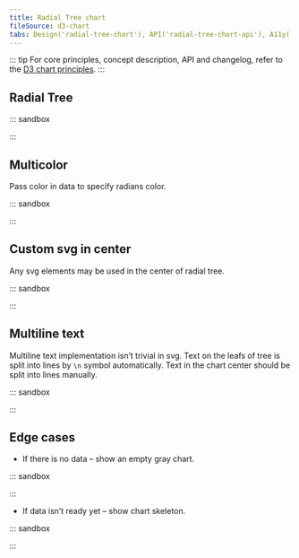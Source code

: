 ```yaml
---
title: Radial Tree chart
fileSource: d3-chart
tabs: Design('radial-tree-chart'), API('radial-tree-chart-api'), A11y('radial-tree-chart-a11y'), Examples('radial-tree-chart-d3-examples'), Changelog('d3-chart-changelog')
---
```


::: tip
For core principles, concept description, API and changelog, refer to the [D3 chart principles](/data-display/d3-chart/d3-chart).
:::

## Radial Tree

::: sandbox

<script lang="tsx">
import React from 'react';
import { Plot, RadialTree } from '@semcore/ui/d3-chart';
import { scaleLinear } from 'd3-scale';
import LikeM from '@semcore/ui/icon/Like/m';

const Demo = () => {
  const width = 500;
  const height = 500;

  const data = Array(12)
    .fill({})
    .map((_, i) => ({
      label: `Sheep ${i + 1}`,
      icon: LikeM,
    }));

  return (
    <Plot data={data} scale={[scaleLinear(), scaleLinear()]} width={width} height={height}>
      <RadialTree color='chart-palette-order-9'>
        <RadialTree.Radian>
          <RadialTree.Radian.Label />
          <RadialTree.Radian.Line />
          <RadialTree.Radian.Cap />
          <RadialTree.Radian.Icon />
        </RadialTree.Radian>
        <RadialTree.Title>Sleeping</RadialTree.Title>
      </RadialTree>
    </Plot>
  );
};
</script>

:::

## Multicolor

Pass color in data to specify radians color.

::: sandbox

<script lang="tsx">
import React from 'react';
import { Plot, RadialTree } from '@semcore/ui/d3-chart';
import { scaleLinear } from 'd3-scale';
import LikeM from '@semcore/ui/icon/Like/m';

const movies = [
  'Action',
  'Comedy',
  'Drama',
  'Fantasy',
  'Mystery',
  'Romance',
  'Western',
  'Thriller',
  'Crime Thriller',
  'Disaster Thriller',
  'Psychological\nThriller',
  'Techno Thriller',
  'Horror',
  'Zombie Horror',
  'Folk Horror',
  'Body Horror',
  'Found\nFootage Horror',
].map((label, index) => ({
  label,
  color: `chart-palette-order-${index + 1}`,
}));

const Demo = () => {
  const width = 500;
  const height = 500;

  return (
    <Plot data={movies} scale={[scaleLinear(), scaleLinear()]} width={width} height={height} patterns>
      <RadialTree>
        <RadialTree.Radian>
          <RadialTree.Radian.Label />
          <RadialTree.Radian.Line />
          <RadialTree.Radian.Cap />
          <RadialTree.Radian.Icon tag={LikeM} />
        </RadialTree.Radian>
        <RadialTree.Title>Movies</RadialTree.Title>
      </RadialTree>
    </Plot>
  );
};
</script>

:::

## Custom svg in center

Any svg elements may be used in the center of radial tree.

::: sandbox

<script lang="tsx">
import React from 'react';
import { Plot, RadialTree } from '@semcore/ui/d3-chart';
import { scaleLinear } from 'd3-scale';
import LikeM from '@semcore/ui/icon/Like/m';

const Demo = () => {
  const width = 500;
  const height = 500;

  const data = Array(12)
    .fill({})
    .map((_, i) => ({
      label: `Sheep ${i + 1}`,
      icon: LikeM,
    }));

  return (
    <Plot data={data} scale={[scaleLinear(), scaleLinear()]} width={width} height={height}>
      <RadialTree centralMargin={85} color='blue-400'>
        <RadialTree.Radian>
          <RadialTree.Radian.Label />
          <RadialTree.Radian.Line />
          <RadialTree.Radian.Cap />
          <RadialTree.Radian.Icon />
        </RadialTree.Radian>
        <circle r={60} cx={width / 2} cy={height / 2} fill='#008FF8' />
        <RadialTree.Title color='white'>Sleeping</RadialTree.Title>
      </RadialTree>
    </Plot>
  );
};
</script>

:::

## Multiline text

Multiline text implementation isn’t trivial in svg. Text on the leafs of tree is split into lines by `\n` symbol automatically. Text in the chart center should be split into lines manually.

::: sandbox

<script lang="tsx">
import React from 'react';
import { Plot, RadialTree } from '@semcore/ui/d3-chart';
import { scaleLinear } from 'd3-scale';
import LikeM from '@semcore/ui/icon/Like/m';

const Demo = () => {
  const width = 500;
  const height = 500;

  const data = Array(12)
    .fill({})
    .map((_, index) => ({
      label: [
        'consectetur\nadipiscing',
        'elit, sed do\neiusmod tempor',
        'incididunt ut\nlabore et\ndolore',
        'magna aliqua',
        'Ut enim',
        'ad minim veniam',
        'quis nostrud\nexercitation',
        'ullamco\nlaboris\nnisi',
        'ut aliquip ex',
        'ea commodo',
        'consequat',
        'Duis aute',
        'irure dolor\nin',
        'reprehenderit',
      ][index],
      icon: LikeM,
    }));

  const textSize = 12;
  const lineHeight = textSize * 1.2;
  const textLines = ['Lorem ipsum', 'dolor', 'sit amet'];

  return (
    <Plot data={data} scale={[scaleLinear(), scaleLinear()]} width={width} height={height}>
      <RadialTree color='chart-palette-order-9' textSize={textSize}>
        <RadialTree.Radian>
          <RadialTree.Radian.Label />
          <RadialTree.Radian.Line />
          <RadialTree.Radian.Cap />
          <RadialTree.Radian.Icon />
        </RadialTree.Radian>
        <RadialTree.Title textSize={lineHeight} color='chart-palette-order-9'>
          {textLines.map((line, lineIndex) => (
            <tspan
              key={line}
              x={width / 2}
              y={height / 2 + (-(textLines.length - 1) / 2 + lineIndex) * lineHeight}
            >
              {line}
            </tspan>
          ))}
        </RadialTree.Title>
      </RadialTree>
    </Plot>
  );
};
</script>

:::

## Edge cases

- If there is no data – show an empty gray chart.

::: sandbox

<script lang="tsx">
import React from 'react';
import { NoData } from '@semcore/ui/widget-empty';

const Demo = () => {
  return <NoData type='radial-tree-chart' />;
};
</script>

:::

- If data isn’t ready yet – show chart skeleton.

::: sandbox

<script lang="tsx">
import React from 'react';
import { RadialTreeChartSkeleton } from '@semcore/ui/skeleton';

const Demo = () => {
  return <RadialTreeChartSkeleton />;
};
</script>

:::
